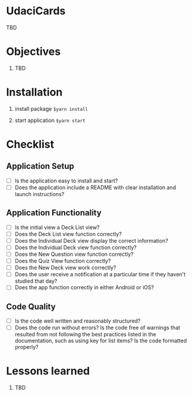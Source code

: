 # UdaciCards

TBD

# Objectives

1. TBD

# Installation

1. install package
   `$yarn install`

2. start application
   `$yarn start`

# Checklist

## Application Setup

- [ ] Is the application easy to install and start?
- [ ] Does the application include a README with clear installation and launch instructions?

## Application Functionality

- [ ] Is the initial view a Deck List view?
- [ ] Does the Deck List view function correctly?
- [ ] Does the Individual Deck view display the correct information?
- [ ] Does the Individual Deck view function correctly?
- [ ] Does the New Question view function correctly?
- [ ] Does the Quiz View function correctly?
- [ ] Does the New Deck view work correctly?
- [ ] Does the user receive a notification at a particular time if they haven't studied that day?
- [ ] Does the app function correctly in either Android or iOS?

## Code Quality

- [ ] Is the code well written and reasonably structured?
- [ ] Does the code run without errors? Is the code free of warnings that resulted from not following the best practices listed in the documentation, such as using key for list items? Is the code formatted properly? 

# Lessons learned

1. TBD
